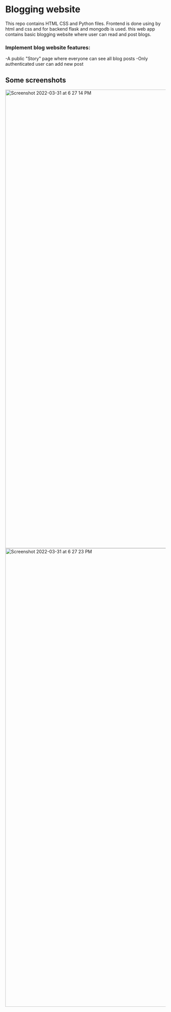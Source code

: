 # Blogging website
 This repo contains HTML CSS and Python files. Frontend is done using by html and css and for backend flask and mongodb is used.
 this web app contains basic blogging website where user can read and post blogs.
### Implement blog website features:
  -A public "Story" page where everyone can see all blog posts
  -Only authenticated user can add new post
  
## Some screenshots


<img width="1440" alt="Screenshot 2022-03-31 at 6 27 14 PM" src="https://user-images.githubusercontent.com/84342839/161094301-aa7f4563-87ca-4c44-94c0-d41e017d5143.png">
<img width="1440" alt="Screenshot 2022-03-31 at 6 27 23 PM" src="https://user-images.githubusercontent.com/84342839/161094327-97eb1a30-f3e2-4555-9c81-689e600dc4d7.png">
